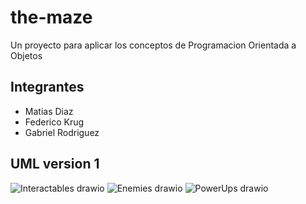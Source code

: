 # the-maze
Un proyecto para aplicar los conceptos de Programacion Orientada a Objetos

## Integrantes
- Matias Diaz
- Federico Krug
- Gabriel Rodriguez


## UML version 1
![Interactables drawio](https://user-images.githubusercontent.com/56659918/201790983-e19386a5-c0d1-48d3-aff2-220387e860c3.png)
![Enemies drawio](https://user-images.githubusercontent.com/56659918/201790990-d0abcf99-f917-4c37-8d3a-63178a69f347.png)
![PowerUps drawio](https://user-images.githubusercontent.com/56659918/201790994-1a821038-681c-4a8e-bcd7-00f612a3865f.png)
